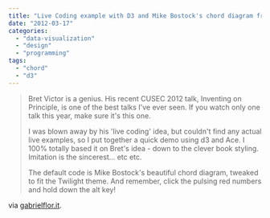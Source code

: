 ```yaml
---
title: "Live Coding example with D3 and Mike Bostock's chord diagram from gabrielflor.it"
date: "2012-03-17"
categories: 
  - "data-visualization"
  - "design"
  - "programming"
tags: 
  - "chord"
  - "d3"
---
```


> Bret Victor is a genius. His recent CUSEC 2012 talk, Inventing on Principle, is one of the best talks I've ever seen. If you watch only one talk this year, make sure it's this one.
> 
> I was blown away by his 'live coding' idea, but couldn't find any actual live examples, so I put together a quick demo using d3 and Ace. I 100% totally based it on Bret's idea - down to the clever book styling. Imitation is the sincerest... etc etc.
> 
> The default code is Mike Bostock's beautiful chord diagram, tweaked to fit the Twilight theme. And remember, click the pulsing red numbers and hold down the alt key!

via [gabrielflor.it](http://gabrielflor.it/blog-water).
